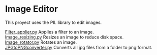 # Image Editor

This proyect uses the PIL library to edit images.

[Filter_applier.py](Filter_applier.py) Applies a filter to an image.  
[Image_resizing.py](Image_resizing.py) Resizes an image to reduce disk space.  
[Image_rotator.py](Image_rotator.py) Rotates an image.  
[JPGtoPNGconverter.py](JPGtoPNGconverter.py) Converts all jpg files from a folder to png format.  
